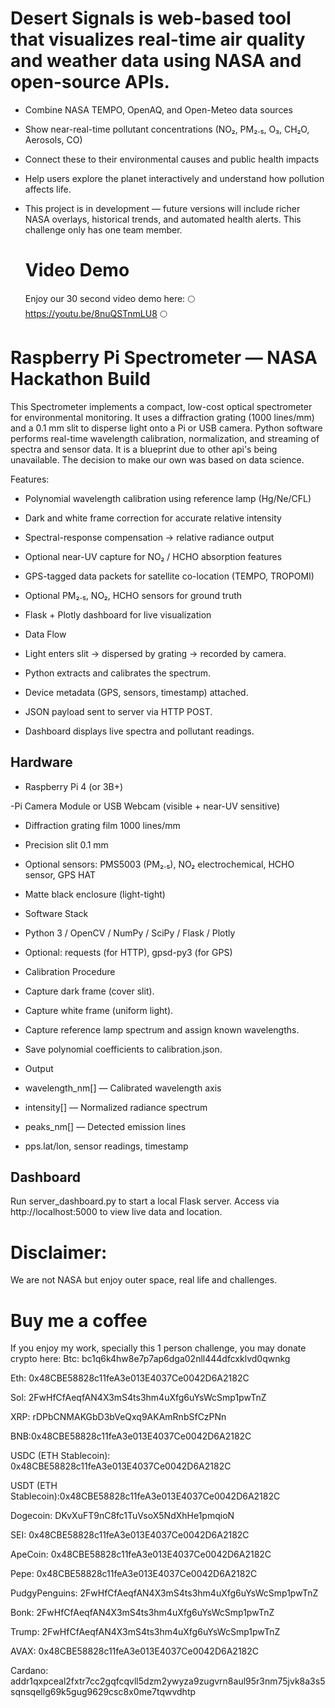 # Desert Signals is web-based tool that visualizes real-time air quality and weather data using NASA and open-source APIs.

- Combine NASA TEMPO, OpenAQ, and Open-Meteo data sources

- Show near-real-time pollutant concentrations (NO₂, PM₂.₅, O₃, CH₂O, Aerosols, CO)

- Connect these to their environmental causes and public health impacts

- Help users explore the planet interactively and understand how pollution affects life.

- This project is in development — future versions will include richer NASA overlays, historical trends, and automated health alerts. This challenge only has one team member.

  # Video Demo
  Enjoy our 30 second video demo here: 🌕 https://youtu.be/8nuQSTnmLU8 🌕

# Raspberry Pi Spectrometer — NASA Hackathon Build

This Spectrometer implements a compact, low-cost optical spectrometer for environmental monitoring.
It uses a diffraction grating (1000 lines/mm) and a 0.1 mm slit to disperse light onto a Pi or USB camera.
Python software performs real-time wavelength calibration, normalization, and streaming of spectra and sensor data. It is a blueprint due to other api's being unavailable. The decision to make our own was based on data science.

Features:

- Polynomial wavelength calibration using reference lamp (Hg/Ne/CFL)

- Dark and white frame correction for accurate relative intensity

- Spectral-response compensation → relative radiance output

- Optional near-UV capture for NO₂ / HCHO absorption features

- GPS-tagged data packets for satellite co-location (TEMPO, TROPOMI)

- Optional PM₂.₅, NO₂, HCHO sensors for ground truth

- Flask + Plotly dashboard for live visualization

- Data Flow

- Light enters slit → dispersed by grating → recorded by camera.

- Python extracts and calibrates the spectrum.

- Device metadata (GPS, sensors, timestamp) attached.

- JSON payload sent to server via HTTP POST.

- Dashboard displays live spectra and pollutant readings.

## Hardware

- Raspberry Pi 4 (or 3B+)

-Pi Camera Module or USB Webcam (visible + near-UV sensitive)

- Diffraction grating film 1000 lines/mm

- Precision slit 0.1 mm

- Optional sensors: PMS5003 (PM₂.₅), NO₂ electrochemical, HCHO sensor, GPS HAT

- Matte black enclosure (light-tight)

- Software Stack

- Python 3 / OpenCV / NumPy / SciPy / Flask / Plotly 

- Optional: requests (for HTTP), gpsd-py3 (for GPS)

- Calibration Procedure

- Capture dark frame (cover slit).

- Capture white frame (uniform light).

- Capture reference lamp spectrum and assign known wavelengths.

- Save polynomial coefficients to calibration.json.

- Output

- wavelength_nm[] — Calibrated wavelength axis

- intensity[] — Normalized radiance spectrum

- peaks_nm[] — Detected emission lines

- pps.lat/lon, sensor readings, timestamp

## Dashboard

Run server_dashboard.py to start a local Flask server.
Access via http://localhost:5000 to view live data and location.

  # Disclaimer:
  We are not NASA but enjoy outer space, real life and challenges.

  # Buy me a coffee
  If you enjoy my work, specially this 1 person challenge, you may donate crypto here:
  Btc: bc1q6k4hw8e7p7ap6dga02nll444dfcxklvd0qwnkg
  
  Eth: 0x48CBE58828c11feA3e013E4037Ce0042D6A2182C
  
  Sol: 2FwHfCfAeqfAN4X3mS4ts3hm4uXfg6uYsWcSmp1pwTnZ
  
  XRP: rDPbCNMAKGbD3bVeQxq9AKAmRnbSfCzPNn
  
  BNB:0x48CBE58828c11feA3e013E4037Ce0042D6A2182C
  
  USDC (ETH Stablecoin): 0x48CBE58828c11feA3e013E4037Ce0042D6A2182C
  
  USDT (ETH Stablecoin):0x48CBE58828c11feA3e013E4037Ce0042D6A2182C
  
  Dogecoin: DKvXuFT9nC8fc1TuVsoX5NdXhHe1pmqioN
  
  SEI: 0x48CBE58828c11feA3e013E4037Ce0042D6A2182C
  
  ApeCoin: 0x48CBE58828c11feA3e013E4037Ce0042D6A2182C
  
  Pepe: 0x48CBE58828c11feA3e013E4037Ce0042D6A2182C
  
  PudgyPenguins: 2FwHfCfAeqfAN4X3mS4ts3hm4uXfg6uYsWcSmp1pwTnZ
  
  Bonk: 2FwHfCfAeqfAN4X3mS4ts3hm4uXfg6uYsWcSmp1pwTnZ
  
  Trump: 2FwHfCfAeqfAN4X3mS4ts3hm4uXfg6uYsWcSmp1pwTnZ
  
  AVAX: 0x48CBE58828c11feA3e013E4037Ce0042D6A2182C
  
  Cardano: addr1qxpceal2fxtr7cc2gqfcqvll5dzm2ywyza9zugvrn8aul95r3nm75jvk8a3s5sqnsqellg69k5gug9629csc8x0me7tqwvdhtp
